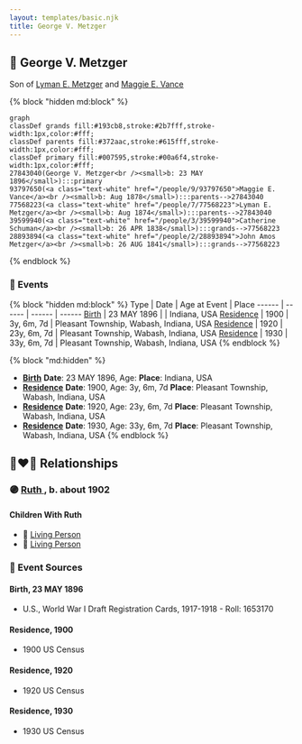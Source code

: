 ```yaml
---
layout: templates/basic.njk
title: George V. Metzger
---
```

## 🔵 George V. Metzger

Son of [Lyman E. Metzger](/people/7/77568223) and [Maggie E. Vance](/people/9/93797650)

{% block "hidden md:block" %}
```mermaid
graph
classDef grands fill:#193cb8,stroke:#2b7fff,stroke-width:1px,color:#fff;
classDef parents fill:#372aac,stroke:#615fff,stroke-width:1px,color:#fff;
classDef primary fill:#007595,stroke:#00a6f4,stroke-width:1px,color:#fff;
27843040(George V. Metzger<br /><small>b: 23 MAY 1896</small>):::primary
93797650(<a class="text-white" href="/people/9/93797650">Maggie E. Vance</a><br /><small>b: Aug 1878</small>):::parents-->27843040
77568223(<a class="text-white" href="/people/7/77568223">Lyman E. Metzger</a><br /><small>b: Aug 1874</small>):::parents-->27843040
39599940(<a class="text-white" href="/people/3/39599940">Catherine Schuman</a><br /><small>b: 26 APR 1838</small>):::grands-->77568223
28893894(<a class="text-white" href="/people/2/28893894">John Amos Metzger</a><br /><small>b: 26 AUG 1841</small>):::grands-->77568223
```
{% endblock %}

### 📆 Events

{% block "hidden md:block" %}
Type | Date | Age at Event | Place
------ | ------ | ------ | ------
[Birth](#event-event-2) | 23 MAY 1896 |  | Indiana, USA
[Residence](#event-event-0) | 1900 | 3y, 6m, 7d | Pleasant Township, Wabash, Indiana, USA
[Residence](#event-event-1) | 1920 | 23y, 6m, 7d | Pleasant Township, Wabash, Indiana, USA
[Residence](#event-event-2) | 1930 | 33y, 6m, 7d | Pleasant Township, Wabash, Indiana, USA
{% endblock %}

{% block "md:hidden" %}
- **[Birth](#event-event-2)**
**Date**: 23 MAY 1896, Age:
**Place**: Indiana, USA
- **[Residence](#event-event-0)**
**Date**: 1900, Age: 3y, 6m, 7d
**Place**: Pleasant Township, Wabash, Indiana, USA
- **[Residence](#event-event-1)**
**Date**: 1920, Age: 23y, 6m, 7d
**Place**: Pleasant Township, Wabash, Indiana, USA
- **[Residence](#event-event-2)**
**Date**: 1930, Age: 33y, 6m, 7d
**Place**: Pleasant Township, Wabash, Indiana, USA
{% endblock %}

## 👩‍❤️‍👨 Relationships

### 🟣 [Ruth ](/people/6/68735088), b. about 1902

#### Children With Ruth
* 🔵 [Living Person](/people/1/11206482)
* 🔵 [Living Person](/people/7/73411825)
### 📰 Event Sources

#### <a id="event-event-2"></a> Birth, 23 MAY 1896
* U.S., World War I Draft Registration Cards, 1917-1918  - Roll: 1653170

#### <a id="event-event-0"></a> Residence, 1900
* 1900 US Census

#### <a id="event-event-1"></a> Residence, 1920
* 1920 US Census

#### <a id="event-event-2"></a> Residence, 1930
* 1930 US Census